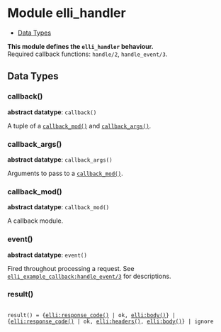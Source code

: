 

# Module elli_handler #
* [Data Types](#types)

__This module defines the `elli_handler` behaviour.__<br /> Required callback functions: `handle/2`, `handle_event/3`.

<a name="types"></a>

## Data Types ##




### <a name="type-callback">callback()</a> ###


__abstract datatype__: `callback()`

A tuple of a <code><a href="#type-callback_mod">callback_mod()</a></code> and <code><a href="#type-callback_args">callback_args()</a></code>.



### <a name="type-callback_args">callback_args()</a> ###


__abstract datatype__: `callback_args()`

Arguments to pass to a <code><a href="#type-callback_mod">callback_mod()</a></code>.



### <a name="type-callback_mod">callback_mod()</a> ###


__abstract datatype__: `callback_mod()`

A callback module.



### <a name="type-event">event()</a> ###


__abstract datatype__: `event()`

Fired throughout processing a request.
See [`elli_example_callback:handle_event/3`](elli_example_callback.md#handle_event-3) for descriptions.



### <a name="type-result">result()</a> ###


<pre><code>
result() = {<a href="elli.md#type-response_code">elli:response_code()</a> | ok, <a href="elli.md#type-body">elli:body()</a>} | {<a href="elli.md#type-response_code">elli:response_code()</a> | ok, <a href="elli.md#type-headers">elli:headers()</a>, <a href="elli.md#type-body">elli:body()</a>} | ignore
</code></pre>


